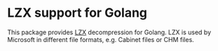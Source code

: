 # LZX support for Golang

This package provides [LZX](https://learn.microsoft.com/en-us/previous-versions//bb267310(v=vs.85)#microsoft-lzx-data-compression-format) decompression for Golang.
LZX is used by Microsoft in different file formats, e.g. Cabinet files or CHM files.
